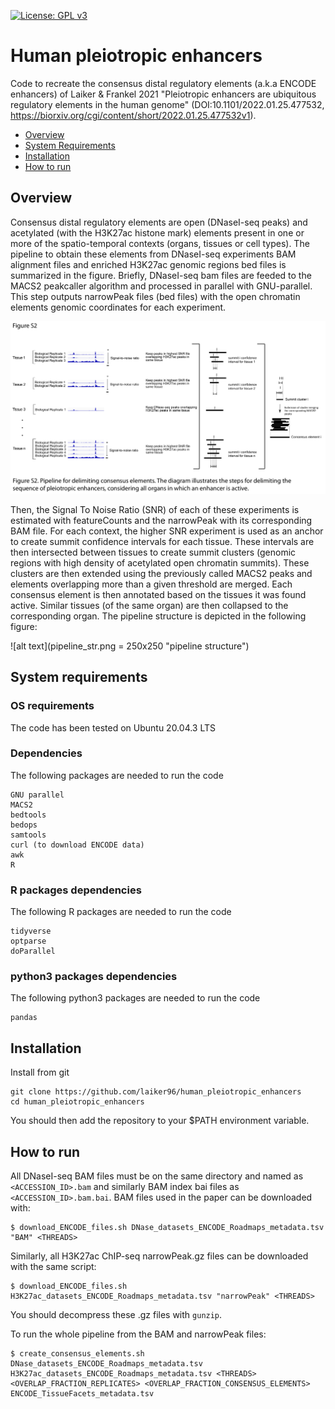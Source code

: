 
[![License: GPL v3](https://img.shields.io/badge/License-GPLv3-blue.svg)](https://www.gnu.org/licenses/gpl-3.0)
# Human pleiotropic enhancers

Code to recreate the consensus distal regulatory elements (a.k.a ENCODE enhancers) of Laiker & Frankel 2021 "Pleiotropic enhancers are ubiquitous regulatory elements in the human genome" (DOI:10.1101/2022.01.25.477532, https://biorxiv.org/cgi/content/short/2022.01.25.477532v1).


- [Overview](#overview)
- [System Requirements](#system-requirements)
- [Installation](#installation)
- [How to run](#how-to-run)

## Overview

Consensus distal regulatory elements are open (DNaseI-seq peaks) and acetylated (with the H3K27ac histone mark) elements present in one or more of the 
spatio-temporal contexts (organs, tissues or cell types). The pipeline to obtain these elements from DNaseI-seq experiments BAM alignment files and
enriched H3K27ac genomic regions bed files is summarized in the figure. Briefly, DNaseI-seq bam files are feeded to the MACS2 peakcaller algorithm and processed in parallel with GNU-parallel. This step outputs narrowPeak files (bed files) with the open chromatin elements genomic coordinates for each experiment. 


![alt text](pipelineS2.png "pipeline")


Then, the Signal To Noise Ratio (SNR) of each of these experiments is estimated with featureCounts and the narrowPeak with its corresponding BAM file. For each context, the higher SNR experiment is used as an anchor to create summit confidence intervals for each tissue. These intervals are then intersected between tissues to create summit clusters (genomic regions with high density of acetylated open chromatin summits). These clusters are then extended using the previously called MACS2 peaks and elements overlapping more than a given threshold are merged. Each consensus element is then annotated based on the tissues it was found active. Similar tissues (of the same organ) are then collapsed to the corresponding organ.
The pipeline structure is depicted in the following figure:


![alt text](pipeline_str.png = 250x250 "pipeline structure")


## System requirements
### OS requirements
The code has been tested on Ubuntu 20.04.3 LTS

### Dependencies
The following packages are needed to run the code

```
GNU parallel
MACS2
bedtools
bedops
samtools
curl (to download ENCODE data)
awk
R
```

### R packages dependencies
The following R packages are needed to run the code

```
tidyverse
optparse
doParallel
```

### python3 packages dependencies
The following python3 packages are needed to run the code

```
pandas
```

## Installation
Install from git
```
git clone https://github.com/laiker96/human_pleiotropic_enhancers
cd human_pleiotropic_enhancers
```
You should then add the repository to your $PATH environment variable.


## How to run
All DNaseI-seq BAM files must be on the same directory and named as ```<ACCESSION_ID>.bam``` and similarly BAM index bai files as ```<ACCESSION_ID>.bam.bai```. BAM files used in the paper can be downloaded with:
```
$ download_ENCODE_files.sh DNase_datasets_ENCODE_Roadmaps_metadata.tsv "BAM" <THREADS>
```
Similarly, all H3K27ac ChIP-seq narrowPeak.gz files can be downloaded with the same script:
```
$ download_ENCODE_files.sh H3K27ac_datasets_ENCODE_Roadmaps_metadata.tsv "narrowPeak" <THREADS>
```
You should decompress these .gz files with ```gunzip```.

To run the whole pipeline from the BAM and narrowPeak files:
```
$ create_consensus_elements.sh DNase_datasets_ENCODE_Roadmaps_metadata.tsv H3K27ac_datasets_ENCODE_Roadmaps_metadata.tsv <THREADS> <OVERLAP_FRACTION_REPLICATES> <OVERLAP_FRACTION_CONSENSUS_ELEMENTS> ENCODE_TissueFacets_metadata.tsv
```


